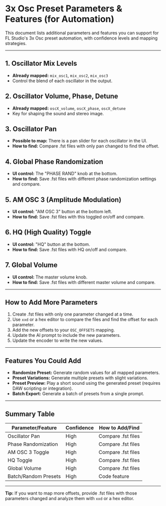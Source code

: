 # 3x Osc Preset Parameters & Features (for Automation)

This document lists additional parameters and features you can support for FL Studio's 3x Osc preset automation, with confidence levels and mapping strategies.

---

## 1. Oscillator Mix Levels
- **Already mapped:** `mix_osc1`, `mix_osc2`, `mix_osc3`
- Control the blend of each oscillator in the output.

## 2. Oscillator Volume, Phase, Detune
- **Already mapped:** `oscX_volume`, `oscX_phase`, `oscX_detune`
- Key for shaping the sound and stereo image.

## 3. Oscillator Pan
- **Possible to map:** There is a pan slider for each oscillator in the UI.
- **How to find:** Compare .fst files with only pan changed to find the offset.

## 4. Global Phase Randomization
- **UI control:** The "PHASE RAND" knob at the bottom.
- **How to find:** Save .fst files with different phase randomization settings and compare.

## 5. AM OSC 3 (Amplitude Modulation)
- **UI control:** "AM OSC 3" button at the bottom left.
- **How to find:** Save .fst files with this toggled on/off and compare.

## 6. HQ (High Quality) Toggle
- **UI control:** "HQ" button at the bottom.
- **How to find:** Save .fst files with HQ on/off and compare.

## 7. Global Volume
- **UI control:** The master volume knob.
- **How to find:** Save .fst files with different master volume and compare.

---

## How to Add More Parameters

1. Create .fst files with only one parameter changed at a time.
2. Use `xxd` or a hex editor to compare the files and find the offset for each parameter.
3. Add the new offsets to your `OSC_OFFSETS` mapping.
4. Update the AI prompt to include the new parameters.
5. Update the encoder to write the new values.

---

## Features You Could Add

- **Randomize Preset:** Generate random values for all mapped parameters.
- **Preset Variations:** Generate multiple presets with slight variations.
- **Preset Preview:** Play a short sound using the generated preset (requires DAW scripting or integration).
- **Batch Export:** Generate a batch of presets from a single prompt.

---

## Summary Table

| Parameter/Feature      | Confidence | How to Add/Find         |
|------------------------|------------|-------------------------|
| Oscillator Pan         | High       | Compare .fst files      |
| Phase Randomization    | High       | Compare .fst files      |
| AM OSC 3 Toggle        | High       | Compare .fst files      |
| HQ Toggle              | High       | Compare .fst files      |
| Global Volume          | High       | Compare .fst files      |
| Batch/Random Presets   | High       | Code feature            |

---

**Tip:** If you want to map more offsets, provide .fst files with those parameters changed and analyze them with `xxd` or a hex editor. 